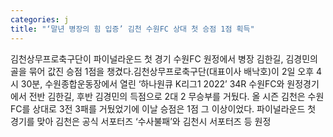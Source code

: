 ```yaml
---
categories: j
title: "‘말년 병장의 힘 입증’ 김천 수원FC 상대 첫 승점 1점 획득"
---
```

김천상무프로축구단이 파이널라운드 첫 경기 수원FC 원정에서 병장 김한길, 김경민의 골을 묶어 값진 승점 1점을 챙겼다.김천상무프로축구단(대표이사 배낙호)이 2일 오후 4시 30분, 수원종합운동장에서 열린 ‘하나원큐 K리그1 2022’ 34R 수원FC와 원정경기에서 전반 김한길, 후반 김경민의 득점으로 2대 2 무승부를 거뒀다. 올 시즌 김천은 수원FC를 상대로 3전 3패를 거뒀었기에 이날 승점은 1점 그 이상이었다.																파이널라운드 첫 경기를 맞아 김천은 공식 서포터즈 ‘수사불패’와 김천시 서포터즈 등 원정